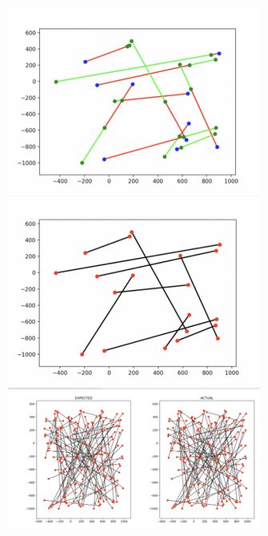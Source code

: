 ![My Image](visualize/input_visualized.png) ![My Image](visualize/output_visualized.png)
![My Image](visualize/expected_vs_actual_visualized.png)
